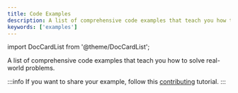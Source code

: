 ```yaml
---
title: Code Examples
description: A list of comprehensive code examples that teach you how to solve real world problems.
keywords: ['examples']
---
```

import DocCardList from '@theme/DocCardList';

A list of comprehensive code examples that teach you how to solve real-world problems.

:::info
If you want to share your example, follow this [contributing](https://github.com/dlt-hub/dlt/tree/devel/docs/examples/CONTRIBUTING.md) tutorial.
:::

<DocCardList />

